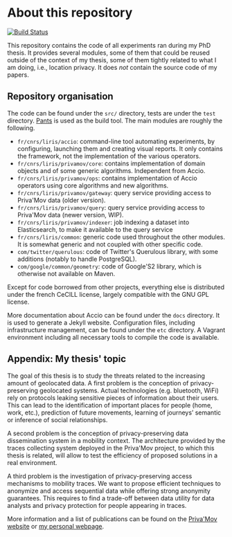 About this repository
=====================

[![Build Status](https://travis-ci.com/pvcnt/location-privacy.svg?token=iq89JpmicdUts87rvWPk&branch=master)](https://travis-ci.com/pvcnt/location-privacy)

This repository contains the code of all experiments ran during my PhD thesis.
It provides several modules, some of them that could be reused outside of the context of my thesis, some of them tightly related to what I am doing, i.e., location privacy.
It does *not* contain the source code of my papers.


Repository organisation
-----------------------
The code can be found under the `src/` directory, tests are under the `test` directory.
[Pants](http://www.pantsbuild.org) is used as the build tool.
The main modules are roughly the following.

  - `fr/cnrs/liris/accio`: command-line tool automating experiments, by configuring, launching them and creating visual reports.
  It only contains the framework, not the implementation of the various operators.
  - `fr/cnrs/liris/privamov/core`:  contains implementation of domain objects and of some generic algorithms. Independent from Accio.
  - `fr/cnrs/liris/privamov/ops`:  contains implementation of Accio operators using core algorithms and new algorithms.
  - `fr/cnrs/liris/privamov/gateway`: query service providing access to Priva'Mov data (older version).
  - `fr/cnrs/liris/privamov/query`: query service providing access to Priva'Mov data (newer version, WIP).
  - `fr/cnrs/liris/privamov/indexer`: job indexing a dataset into Elasticsearch, to make it available to the query service
  - `fr/cnrs/liris/common`: generic code used throughout the other modules. It is somewhat generic and not coupled with other specific code.
  - `com/twitter/querulous`: code of Twitter's Querulous library, with some additions (notably to handle PostgreSQL).
  - `com/google/common/geometry`: code of Google'S2 library, which is otherwise not available on Maven.

Except for code borrowed from other projects, everything else is distributed under the french CeCILL
license, largely compatible with the GNU GPL license.

More documentation about Accio can be found under the `docs` directory.
It is used to generate a Jekyll website.
Configuration files, including infrastructure management, can be found under the `etc` directory.
A Vagrant environment including all necessary tools to compile the code is available.


Appendix: My thesis' topic
--------------------------
The goal of this thesis is to study the threats related to the increasing amount of geolocated data.
A first problem is the conception of privacy-preserving geolocated systems.
Actual technologies (e.g. bluetooth, WiFi) rely on protocols leaking sensitive pieces of information about their users.
This can lead to the identification of important places for people (home, work, etc.), prediction of future movements, learning of journeys’ semantic or inference of social relationships.

A second problem is the conception of privacy-preserving data dissemination system in a mobility context.
The architecture provided by the traces collecting system deployed in the Priva'Mov project, to which this thesis is related, will allow to test the efficiency of proposed solutions in a real environment.

A third problem is the investigation of privacy-preserving access mechanisms to mobility traces.
We want to propose efficient techniques to anonymize and access sequential data while offering strong anonymity guarantees.
This requires to find a trade-off between data utility for data analysts and privacy protection for people appearing in traces.

More information and a list of publications can be found on the [Priva'Mov website](http://liris.cnrs.fr/privamov/) or [my personal webpage](http://liris.cnrs.fr/~vprimaul/).